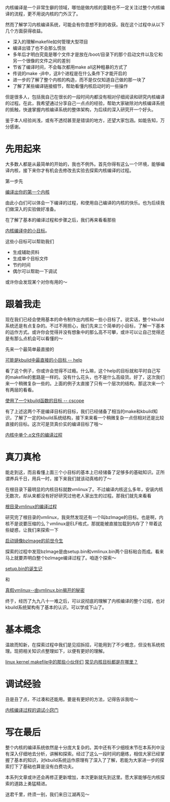 内核编译是一个非常生僻的领域，哪怕是做内核的童鞋也不一定关注过整个内核编译的流程，更不用说内核的门外汉了。

然而了解学习内核编译系统，可能会有你意想不到的收获。我在这个过程中从以下几个方面获得收益。

* 深入的理解makefile如何管理大型项目
* 编译出错了也不会那么慌张
* 多年后才明白究竟是哪个文件才是放在/boot/目录下的那个启动文件以及它和另一个很像的文件之间的差别
* 节省了编译时间，不会每次都用make all这种粗暴的方式了
* 传说的make -j8中，这8个进程是在什么条件下才能开启的
* 进一步的了解了整个内核的构造，而不是仅仅知道自己做的那一块了
* 了解了某些编译链接细节，帮助看懂内核启动时的一些操作

但是很多人，包括我自己在很长的一段时间内都没有相对仔细阅读和研究内核编译的过程。在此，我希望通过分享自己一点点的经验，帮助大家破除对内核编译系统的抵触，快速掌握内核编译系统的整体架构，为后续的深入研究开一个好头。

鉴于本人经验尚浅，或有不透彻甚至是错误的地方，还望大家包涵。如能告知，万分感谢。

# 先用起来

大多数人都是从最简单的开始的，我也不例外。首先你得有这么一个环境，能够编译内核，接下来你才有机会去修改去实验去探索内核编译的过程。

第一步先

[编译出你的第一个内核][9]

由此小白们可以体会一下编译的过程，和使用自己编译的内核的快乐。也为后续我们做深入的实验做好准备。

在了解了基本的编译过程和步骤之后，我们再来看看那些

[内核编译中的小目标][10]。

这些小目标可以帮助我们

* 生成辅助资料
* 生成单个目标文件
* 节约时间
* 偶尔可以帮助一下调试

或许你会发现某个对你有用的～

# 跟着我走

现在我们已经会使用基本的命令制作出内核和一些小目标了。说实话，整个kbuild系统还是有点复杂的。不过不用担心，我们先来三个简单的小目标，了解一下基本的运作方式。或许你会觉得并没有想象中的那么高不可攀，或许可以让自己觉得还是有那么点机会可以看懂的～

先来一个最简单最直接的

[可能是kbuild中最直接的小目标 -- help][11]

看了这个例子，你或许会觉得不过瘾。什么嘛，这个help的目标就和平时自己写的makefile的套路是一样的。没有什么花头，也不是什么高级货。好了，这次我们来一个稍微复杂一些的。上面的例子太直接了只有一个层次的结构，那这次来一个有两层的看看。

[使用了一个kbuild函数的目标 -- cscope][13]

有了上述这两个不是编译目标的目标，我们已经储备了相当的make和kbuild知识，了解了一定的kbuild系统结构，接下来来看一个稍微复杂一点但相对还是比较直接的目标。这次可是货真价实的编译目标了哦～

[内核中单个.o文件的编译过程][12]

# 真刀真枪

能走到这，而且看懂上面三个小目标的基本上已经储备了足够多的基础知识。正所谓养兵千日，用兵一时，接下来我们就该动真格的了～

在根目录下最明显的内核目标就数vmlinux了。不过编译内核这么多年，安装内核无数次，却从来都没有好好研究过他老人家出生的过程。那我们就先来看看

[根目录vmlinux的编译过程][1]

研究完了根目录的vmlinux，我突然发现还有一个叫bzImage的目标。也是啊，内核不是说要压缩的么？vmlinux是ELF格式，那就能被直接加载到内存了？带着这些疑惑，让我们来探索一下

[启动镜像bzImage的前世今生][2]

探索的过程中发现bzImage是由setup.bin和vmlinux.bin两个目标粘合而成。看来马上就要弄明白整个bzImage编译过程了。咱逐个探索～

[setup.bin的诞生记][14]

和

[真假vmlinux--由vmlinux.bin揭开的秘密][3]

终于，经历了九九八十一难之后，可以说彻底的理解了内核编译的整个过程，也对kbuild系统架构有了基本的认识。可以学成下山了。

# 基本概念

温故而知新，在探索过程中我们是见招拆招，可能用到了不少概念，但没有系统梳理。现把相关知识点整理如下，以便有更好的理解。

[linux kernel makefile中的那些小伙伴们][5]
[常见内核目标都是在哪里？][6]

# 调试经验

丑是丑了点，不过凑和还能用。要是有更好的方法，记得告诉我哈～

[内核编译过程的调试小窍门][7]

# 写在最后

整个内核的编译系统依然是十分庞大复杂的。其中还有不少细枝末节在本系列中没有深入仔细地去分析，讲解和探索。经过了这么一段时间的磨练，相信大家已经掌握了基本的知识，对kbuild系统运作原理有了深入了了解，若能为大家进一步的探索打下了基础也算是没有白费功夫。

本系列文章或许还会再修正更新增加，本次更新就先到这里。愿大家能够在内核探索的道路上勇猛精进。

送君千里，终须一别，我们来日江湖再见～

[1]: /brief_tutorial_on_kbuild/06_building_vmlinux_under_root.md
[2]: /brief_tutorial_on_kbuild/07_rules_for_bzImage.md
[3]: /brief_tutorial_on_kbuild/09_rule_for_vmlinux_bin.md
[4]: http://blog.csdn.net/richardysteven/article/details/52551443
[5]: http://blog.csdn.net/richardysteven/article/details/52420936
[6]: http://blog.csdn.net/richardysteven/article/details/52906049
[7]: http://blog.csdn.net/richardysteven/article/details/52908436
[8]: https://www.gnu.org/software/make/manual/make.html#Rule-Introduction
[9]: /brief_tutorial_on_kbuild/01_build_your_first_kernel.md
[10]: /brief_tutorial_on_kbuild/02_common_targets_in_kernel.md
[11]: /brief_tutorial_on_kbuild/03_first_target_help.md
[12]: /brief_tutorial_on_kbuild/05_rules_for_single_object.md
[13]: /brief_tutorial_on_kbuild/04_one_example_of_kbuild_function_cscope.md
[14]: /brief_tutorial_on_kbuild/08_rule_for_setupbin.md
